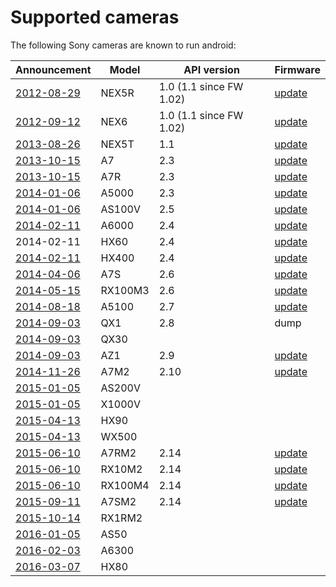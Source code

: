 # Supported cameras #

The following Sony cameras are known to run android:

| Announcement | Model | API version | Firmware |
| --- | --- | --- | --- |
| [2012-08-29](http://blog.sony.com/press/new-sony-nex-5r-camera-delivers-professional-imaging-power-and-wi-fi-convenience-in-lightweight-stylish-package/) | NEX5R | 1.0 (1.1 since FW 1.02) | [update](https://esupport.sony.com/p/model-home.pl?mdl=NEX5R#/downloadTab) |
| [2012-09-12](http://blog.sony.com/press/new-sony-%CE%B1-nex-6-camera-delivers-full-dslr-experience-in-pocket-sized-package/) | NEX6 | 1.0 (1.1 since FW 1.02) | [update](https://esupport.sony.com/p/model-home.pl?mdl=NEX6#/downloadTab) |
| [2013-08-26](http://blog.sony.com/press/sony-introduces-ultra-portable-nex-5-t-compact-system-camera-with-wi-fi-nfc-and-fast-hybrid-af/) | NEX5T | 1.1 | [update](https://esupport.sony.com/p/model-home.pl?mdl=NEX5T#/downloadTab) |
| [2013-10-15](http://blog.sony.com/press/sony-introduces-first-full-frame-e-mount-lenses-2/) | A7 | 2.3 | [update](https://esupport.sony.com/p/model-home.pl?mdl=ILCE7#/downloadTab) |
| [2013-10-15](http://blog.sony.com/press/sony-introduces-first-full-frame-e-mount-lenses-2/) | A7R | 2.3 | [update](https://esupport.sony.com/p/model-home.pl?mdl=ILCE7R#/downloadTab) |
| [2014-01-06](http://blog.sony.com/press/a5000/) | A5000 | 2.3 | [update](https://esupport.sony.com/p/model-home.pl?mdl=ILCE5000#/downloadTab) |
| [2014-01-06](http://blog.sony.com/press/as100v/) | AS100V | 2.5 | [update](https://esupport.sony.com/p/model-home.pl?mdl=HDRAS100V#/downloadTab) |
| [2014-02-11](http://blog.sony.com/press/sony-electronics-introduces-the-versatile-%CE%B16000-interchangeable-lens-camera-with-worlds-fastest-autofocus-system1/) | A6000 | 2.4 | [update](https://esupport.sony.com/p/model-home.pl?mdl=ILCE6000#/downloadTab) |
| 2014-02-11 | HX60 | 2.4 | [update](https://esupport.sony.com/p/model-home.pl?mdl=DSCHX60V#/downloadTab) |
| [2014-02-11](http://blog.sony.com/press/sony-electronics-announces-range-of-impressive-new-cyber-shot-cameras/) | HX400 | 2.4 | [update](https://esupport.sony.com/p/model-home.pl?mdl=DSCHX400V#/downloadTab) |
| [2014-04-06](http://blog.sony.com/press/28061/) | A7S | 2.6 | [update](https://esupport.sony.com/p/model-home.pl?mdl=ILCE7S#/downloadTab) |
| [2014-05-15](http://blog.sony.com/press/28315/) | RX100M3 | 2.6 | [update](https://esupport.sony.com/p/model-home.pl?mdl=DSCRX100M3#/downloadTab) |
| [2014-08-18](http://blog.sony.com/press/sony-debuts-ultra-compact-%CE%B15100-interchangeable-lens-camera-with-impressive-autofocus/) | A5100 | 2.7 | [update](https://esupport.sony.com/p/model-home.pl?mdl=ILCE5100#/downloadTab) |
| [2014-09-03](http://blog.sony.com/press/sony-expands-innovative-lens-style-camera-line-with-new-interchangeable-lens-model-and-30x-zoom-model/) | QX1 | 2.8 | dump |
| [2014-09-03](http://blog.sony.com/press/sony-expands-innovative-lens-style-camera-line-with-new-interchangeable-lens-model-and-30x-zoom-model/) | QX30 | | |
| [2014-09-03](http://blog.sony.com/press/new-sony-action-cam-mini-pov-camera-is-ready-for-adventure/) | AZ1 | 2.9 | [update](https://esupport.sony.com/p/model-home.pl?mdl=HDRAZ1#/downloadTab) |
| [2014-11-26](http://blog.sony.com/press/sony-introduces-the-%CE%B17ii-the-worlds-first-full-frame-camera-with-5-axis-image-stabilization/) | A7M2 | 2.10 | [update](https://esupport.sony.com/p/model-home.pl?mdl=ILCE7M2#/downloadTab) |
| [2015-01-05](http://blog.sony.com/press/sony-introduces-new-4k-and-full-hd-action-cams-at-ces-2015/) | AS200V | | |
| [2015-01-05](http://blog.sony.com/press/sony-introduces-new-4k-and-full-hd-action-cams-at-ces-2015/) | X1000V | | |
| [2015-04-13](http://blog.sony.com/press/sony-introduces-duo-of-worlds-smallest-30x-zoom-cameras/) | HX90 | | |
| [2015-04-13](http://blog.sony.com/press/sony-introduces-duo-of-worlds-smallest-30x-zoom-cameras/) | WX500 | | |
| [2015-06-10](http://blog.sony.com/press/sonys-new-%CE%B17r-ii-camera-delivers-innovative-imaging-experience-with-worlds-first-back-illuminated-35mm-full-frame-sensor1/) | A7RM2 | 2.14 | [update](https://esupport.sony.com/p/model-home.pl?mdl=ILCE7RM2#/downloadTab) |
| [2015-06-10](http://blog.sony.com/press/sonys-rx100-iv-and-rx10-ii-cameras-bring-professional-imaging-experience-to-acclaimed-cyber-shot-rx-series/) | RX10M2 | 2.14 | [update](https://esupport.sony.com/p/model-home.pl?mdl=DSCRX10M2#/downloadTab) |
| [2015-06-10](http://blog.sony.com/press/sonys-rx100-iv-and-rx10-ii-cameras-bring-professional-imaging-experience-to-acclaimed-cyber-shot-rx-series/) | RX100M4 | 2.14 | [update](https://esupport.sony.com/p/model-home.pl?mdl=DSCRX100M4#/downloadTab) |
| [2015-09-11](http://blog.sony.com/press/sony-expands-range-of-full-frame-%CE%B1-cameras-with-the-launch-of-ultra-sensitive-%CE%B17s-ii/) | A7SM2 | 2.14 | [update](https://esupport.sony.com/p/model-home.pl?mdl=ILCE7SM2#/downloadTab) |
| [2015-10-14](http://blog.sony.com/2015/10/sony-introduces-new-palm-sized-rx1r-ii-camera-with-42-4-mp-full-frame-image-sensor/) | RX1RM2 | | |
| [2016-01-05](http://blog.sony.com/press/sony-introduces-latest-action-cam-with-enhanced-functionality-and-design/) | AS50 | | |
| [2016-02-03](http://blog.sony.com/press/sony-introduces-new-%CE%B16300-camera-with-worlds-fastest-autofocus/) | A6300 | | |
| [2016-03-07](http://blog.sony.com/press/sony-announces-new-hx80-compact-camera-with-30x-zoom-and-electronic-viewfinder/) | HX80 | | |
